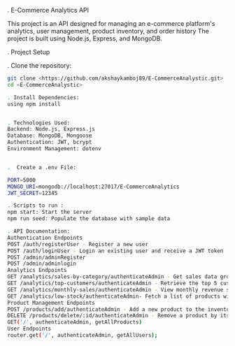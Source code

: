 . E-Commerce Analytics API

This project is an API designed for managing an e-commerce platform's analytics, user management, product inventory, and order history 
The project is built using Node.js, Express, and MongoDB.

. Project Setup

. Clone the repository:
   ```bash
   git clone <https://github.com/akshaykamboj89/E-CommerceAnalystic.git>
   cd <E-CommerceAnalystic>

. Install Dependencies:
 using npm install
 

. Technologies Used:
Backend: Node.js, Express.js
Database: MongoDB, Mongoose
Authentication: JWT, bcrypt
Environment Management: dotenv


.  Create a .env File:

PORT=5000
MONGO_URI=mongodb://localhost:27017/E-CommerceAnalytics
JWT_SECRET=12345

. Scripts to run :
npm start: Start the server
npm run seed: Populate the database with sample data

. API Documentation:
Authentication Endpoints
POST /auth/registerUser - Register a new user
POST /auth/loginUser - Login an existing user and receive a JWT token
POST /admin/adminRegister
POST /admin/adminlogin
Analytics Endpoints
GET /analytics/sales-by-category/authenticateAdmin - Get sales data grouped by product category
GET /analytics/top-customers/authenticateAdmin - Retrieve the top 5 customers by spending
GET /analytics/monthly-sales/authenticateAdmin - View monthly revenue statistics
GET /analytics/low-stock/authenticateAdmin- Fetch a list of products with stock below 10
Product Management Endpoints
POST /products/add/authenticateAdmin - Add a new product to the inventory
DELETE /products/delete/:id/authenticateAdmin - Remove a product by its ID
GET('/', authenticateAdmin, getAllProducts)
User Endpoints
router.get('/', authenticateAdmin, getAllUsers);







